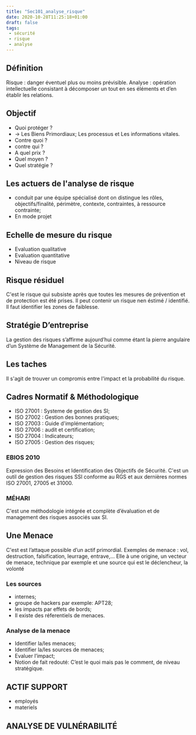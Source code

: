 ```yaml
---
title: "Sec101_analyse_risque"
date: 2020-10-28T11:25:18+01:00
draft: false
tags:
 - sécurité
 - risque
 - analyse
---
```



## Définition

Risque : danger éventuel plus ou moins prévisible.
Analyse : opération intellectuelle consistant à décomposer un tout en ses éléments et d’en établir les relations.

## Objectif

* Quoi protéger ?
 * -> Les Biens Primordiaux; Les processus et Les informations vitales.
* Contre quoi ?
* contre qui ?
* A quel prix ?
* Quel moyen ?
* Quel stratégie ?

## Les actuers de l'analyse de risque

* conduit par une équipe spécialisé dont on distingue les rôles, objectifs/finalité, périmètre, contexte, contraintes, à ressource contrainte;
* En mode projet

## Echelle de mesure du risque

* Evaluation qualitative
* Evaluation quantitative
* Niveau de risque

## Risque résiduel

C'est le risque qui subsiste après que toutes les mesures de prévention et de protection est été prises.
Il peut contenir un risque nen éstimé / identifié.
Il faut identifier les zones de faiblesse.

## Stratégie D’entreprise

La gestion des risques s’affirme aujourd’hui comme étant la pierre angulaire d’un Système de Management de la Sécurité.

## Les taches

Il s'agit de trouver un compromis entre l'impact et la probabilité du risque.



## Cadres Normatif & Méthodologique

* ISO 27001 : Systeme de gestion des SI;
* ISO 27002 : Gestion des bonnes pratiques;
* ISO 27003 : Guide d'implémentation;
* ISO 27006 : audit et certification;
* ISO 27004 : Indicateurs;
* ISO 27005 : Gestion des risques;

### EBIOS 2010

Expression des Besoins et Identification des Objectifs de Sécurité. C'est un outil de gestion des risques SSI conforme au RGS et aux dernières normes ISO 27001, 27005 et 31000.

### MÉHARI

C'est une méthodologie intégrée et complète d’évaluation et de management des risques associés uax SI.

## Une Menace

C'est est l’attaque possible d’un actif primordial.
Exemples de menace : vol, destruction, falsification, leurrage, entrave,...
Elle à une origine, un vecteur de menace, technique par exemple et une source qui est le déclencheur, la volonté

### Les sources

* internes;
* groupe de hackers par exemple: APT28;
* les impacts par effets de bords;
* Il existe des réferentiels de menaces.

### Analyse de la menace

* Identifier la/les menaces;
* Identifier la/les sources de menaces;
* Evaluer l’impact;
* Notion de fait redouté: C’est le quoi mais pas le comment, de niveau stratégique.

## ACTIF SUPPORT

* employés
* materiels

## ANALYSE DE VULNÉRABILITÉ